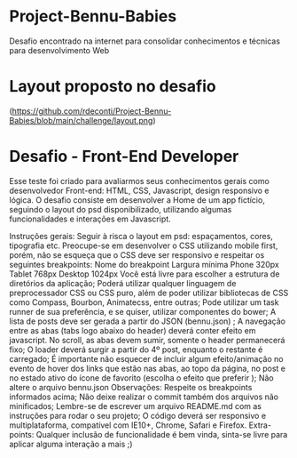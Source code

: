 # Project-Bennu-Babies
Desafio encontrado na internet para consolidar conhecimentos e técnicas para desenvolvimento Web

# Layout proposto no desafio
(https://github.com/rdeconti/Project-Bennu-Babies/blob/main/challenge/layout.png)

# Desafio - Front-End Developer
Esse teste foi criado para avaliarmos seus conhecimentos gerais como desenvolvedor Front-end: HTML, CSS, Javascript, design responsivo e lógica. O desafio consiste em desenvolver a Home de um app fictício, seguindo o layout do psd disponibilizado, utilizando algumas funcionalidades e interações em Javascript.

Instruções gerais:
Seguir à risca o layout em psd: espaçamentos, cores, tipografia etc.
Preocupe-se em desenvolver o CSS utilizando mobile first, porém, não se esqueça que o CSS deve ser responsivo e respeitar os seguintes breakpoints:
Nome do breakpoint	Largura mínima
Phone	320px
Tablet	768px
Desktop	1024px
Você está livre para escolher a estrutura de diretórios da aplicação;
Poderá utilizar qualquer linguagem de preprocessador CSS ou CSS puro, além de poder utilizar bibliotecas de CSS como Compass, Bourbon, Animatecss, entre outras;
Pode utilizar um task runner de sua preferência, e se quiser, utilizar componentes do bower;
A lista de posts deve ser gerada a partir do JSON (bennu.json) ;
A navegação entre as abas (tabs logo abaixo do header) deverá conter efeito em javascript. No scroll, as abas devem sumir, somente o header permanecerá fixo;
O loader deverá surgir a partir do 4º post, enquanto o restante é carregado;
É importante não esquecer de incluir algum efeito/animação no evento de hover dos links que estão nas abas, ao topo da página, no post e no estado ativo do ícone de favorito (escolha o efeito que preferir );
Não altere o arquivo bennu.json
Observações:
Respeite os breakpoints informados acima;
Não deixe realizar o commit também dos arquivos não minificados;
Lembre-se de escrever um arquivo README.md com as instruções para rodar o seu projeto;
O código deverá ser responsivo e multiplataforma, compatível com IE10+, Chrome, Safari e Firefox.
Extra-points: Qualquer inclusão de funcionalidade é bem vinda, sinta-se livre para aplicar alguma interação a mais ;)
